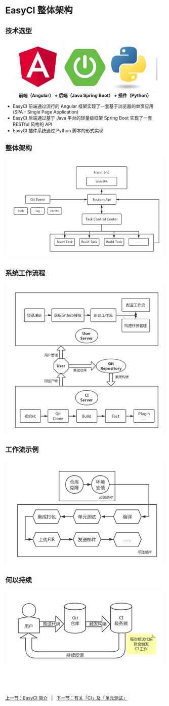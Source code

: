 # EasyCI 整体架构

## 技术选型

<center>
<div>
<img src="./assets/img/logo-angular.svg" width="160px;"></img>
<img src="./assets/img/logo-spring-boot.svg" width="130px" style="margin-bottom: 16px;"></img>
<img src="./assets/img/logo-python.png" width="160px;"></img>
</div>
<b>前端（Angular） + 后端（Java Spring Boot） + 插件（Python）</b>
</center>

- EasyCI 前端通过流行的 Angular 框架实现了一套基于浏览器的单页应用 (SPA - Single Page Application)
- EasyCI 后端通过基于 Java 平台的轻量级框架 Spring Boot 实现了一套 RESTful 风格的 API
- EasyCI 插件系统通过 Python 脚本的形式实现

## 整体架构

![EasyCI - 整体架构图](./assets/img/CI-整体架构图.png)

## 系统工作流程

![EasyCI - 系统工作流程](./assets/img/CI-系统工作流程.png)

## 工作流示例

![EasyCI - 工作流示例](./assets/img/CI-工作流示例.png)

## 何以持续

![CI系统中的“持续”](./assets/img/CI-系统中的“持续”.png)



<br/><br/><br/>

<div id="bom">
    <a href="./intro_base.md">上一节：EasyCI 简介</a>
    &nbsp;&nbsp;|&nbsp;&nbsp;
    <a href="./intro_ci_unit_test.md">下一节：有关「CI」及「单元测试」</a>
</div>

<link rel="stylesheet" rev="stylesheet" href="./assets/css/easy-ci.css" type="text/css"/>